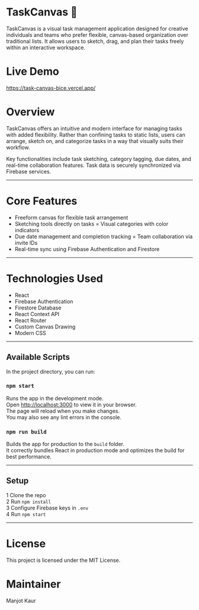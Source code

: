 # TaskCanvas 🎨

TaskCanvas is a visual task management application designed for creative individuals and teams who prefer flexible, canvas-based organization over traditional lists. It allows users to sketch, drag, and plan their tasks freely within an interactive workspace.

# Live Demo
https://task-canvas-bice.vercel.app/

# Overview
TaskCanvas offers an intuitive and modern interface for managing tasks with added flexibility. Rather than confining tasks to static lists, users can arrange, sketch on, and categorize tasks in a way that visually suits their workflow.

Key functionalities include task sketching, category tagging, due dates, and real-time collaboration features. Task data is securely synchronized via Firebase services.

---

# Core Features
- Freeform canvas for flexible task arrangement
- Sketching tools directly on tasks
= Visual categories with color indicators
- Due date management and completion tracking
= Team collaboration via invite IDs
- Real-time sync using Firebase Authentication and Firestore

---

# Technologies Used
- React
- Firebase Authentication
- Firestore Database
- React Context API
- React Router
- Custom Canvas Drawing 
- Modern CSS

---

## Available Scripts

In the project directory, you can run:

### `npm start`

Runs the app in the development mode.  
Open [http://localhost:3000](http://localhost:3000) to view it in your browser.  
The page will reload when you make changes.  
You may also see any lint errors in the console.

### `npm run build`

Builds the app for production to the `build` folder.  
It correctly bundles React in production mode and optimizes the build for best performance.

---

## Setup

1️ Clone the repo  
2️ Run `npm install`  
3️ Configure Firebase keys in `.env`  
4️ Run `npm start`  

---

# License
This project is licensed under the MIT License.

# Maintainer
Manjot Kaur
